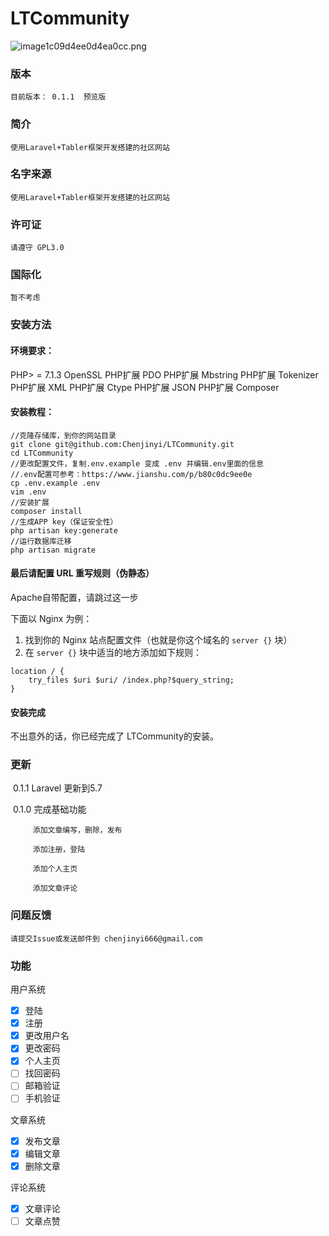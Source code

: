 # LTCommunity



![image1c09d4ee0d4ea0cc.png](https://sz.ali.ftc.red/ftc/2018/08/27/image1c09d4ee0d4ea0cc.png)

### 版本

	目前版本： 0.1.1  预览版



### 简介

	使用Laravel+Tabler框架开发搭建的社区网站



### 名字来源

	使用Laravel+Tabler框架开发搭建的社区网站



### 许可证

	请遵守 GPL3.0 



### 国际化

	暂不考虑



### 安装方法

#### 环境要求：

PHP> = 7.1.3
OpenSSL PHP扩展
PDO PHP扩展
Mbstring PHP扩展
Tokenizer PHP扩展
XML PHP扩展
Ctype PHP扩展
JSON PHP扩展
Composer

#### 安装教程：

~~~shell
//克隆存储库，到你的网站目录
git clone git@github.com:Chenjinyi/LTCommunity.git 
cd LTCommunity
//更改配置文件，复制.env.example 变成 .env 并编辑.env里面的信息
//.env配置可参考：https://www.jianshu.com/p/b80c0dc9ee0e
cp .env.example .env
vim .env
//安装扩展
composer install
//生成APP key（保证安全性）
php artisan key:generate
//运行数据库迁移
php artisan migrate

~~~

#### 最后请配置 URL 重写规则（伪静态）

Apache自带配置，请跳过这一步

下面以 Nginx 为例：

1. 找到你的 Nginx 站点配置文件（也就是你这个域名的 `server {}` 块）
2. 在 `server {}` 块中适当的地方添加如下规则：

```
location / {
    try_files $uri $uri/ /index.php?$query_string;
}
```



#### 安装完成

 不出意外的话，你已经完成了 LTCommunity的安装。



### 更新

​        0.1.1 Laravel 更新到5.7

​	0.1.0 完成基础功能

		 添加文章编写，删除，发布

		 添加注册，登陆

		 添加个人主页

		 添加文章评论



### 问题反馈

	请提交Issue或发送邮件到 chenjinyi666@gmail.com



### 功能

用户系统		

- [x] 登陆
- [x] 注册
- [x] 更改用户名
- [x] 更改密码
- [x] 个人主页
- [ ] 找回密码
- [ ] 邮箱验证
- [ ] 手机验证

文章系统

- [x] 发布文章
- [x] 编辑文章
- [x] 删除文章

评论系统

- [x] 文章评论
- [ ] 文章点赞